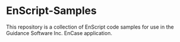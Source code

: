# EnScript-Samples
This repository is a collection of EnScript code samples for use in the Guidance Software Inc. EnCase application.
